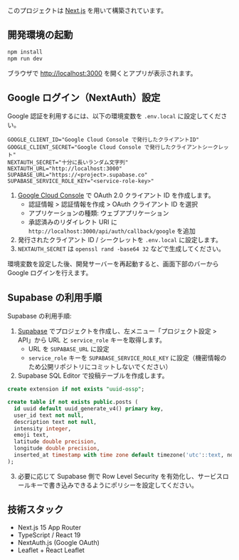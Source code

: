 このプロジェクトは [Next.js](https://nextjs.org) を用いて構築されています。

## 開発環境の起動

```bash
npm install
npm run dev
```

ブラウザで [http://localhost:3000](http://localhost:3000) を開くとアプリが表示されます。

## Google ログイン（NextAuth）設定

Google 認証を利用するには、以下の環境変数を `.env.local` に設定してください。

```
GOOGLE_CLIENT_ID="Google Cloud Console で発行したクライアントID"
GOOGLE_CLIENT_SECRET="Google Cloud Console で発行したクライアントシークレット"
NEXTAUTH_SECRET="十分に長いランダム文字列"
NEXTAUTH_URL="http://localhost:3000"
SUPABASE_URL="https://<project>.supabase.co"
SUPABASE_SERVICE_ROLE_KEY="<service-role-key>"
```

1. [Google Cloud Console](https://console.cloud.google.com/apis/credentials) で OAuth 2.0 クライアント ID を作成します。
   - 認証情報 > 認証情報を作成 > OAuth クライアント ID を選択
   - アプリケーションの種類: ウェブアプリケーション
   - 承認済みのリダイレクト URI に `http://localhost:3000/api/auth/callback/google` を追加
2. 発行されたクライアント ID / シークレットを `.env.local` に設定します。
3. `NEXTAUTH_SECRET` は `openssl rand -base64 32` などで生成してください。

環境変数を設定した後、開発サーバーを再起動すると、画面下部のバーから Google ログインを行えます。

## Supabase の利用手順

Supabase の利用手順:

1. [Supabase](https://supabase.com/) でプロジェクトを作成し、左メニュー「プロジェクト設定 > API」から URL と `service_role` キーを取得します。
   - URL を `SUPABASE_URL` に設定
   - `service_role` キーを `SUPABASE_SERVICE_ROLE_KEY` に設定（機密情報のため公開リポジトリにコミットしないでください）
2. Supabase SQL Editor で投稿テーブルを作成します。

```sql
create extension if not exists "uuid-ossp";

create table if not exists public.posts (
  id uuid default uuid_generate_v4() primary key,
  user_id text not null,
  description text not null,
  intensity integer,
  emoji text,
  latitude double precision,
  longitude double precision,
  inserted_at timestamp with time zone default timezone('utc'::text, now())
);
```

3. 必要に応じて Supabase 側で Row Level Security を有効化し、サービスロールキーで書き込みできるようにポリシーを設定してください。

## 技術スタック

- Next.js 15 App Router
- TypeScript / React 19
- NextAuth.js (Google OAuth)
- Leaflet + React Leaflet
